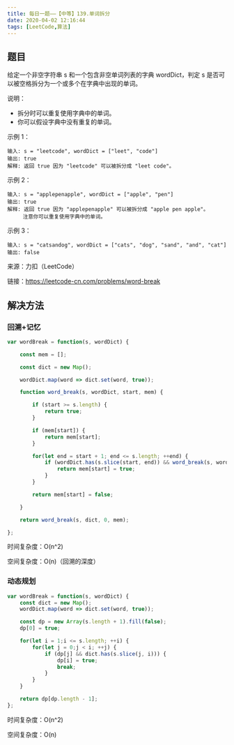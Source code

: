 ```yaml
---
title: 每日一题——【中等】139.单词拆分
date: 2020-04-02 12:16:44
tags: [LeetCode,算法]
---
```


## 题目
给定一个非空字符串 s 和一个包含非空单词列表的字典 wordDict，判定 s 是否可以被空格拆分为一个或多个在字典中出现的单词。

说明：

* 拆分时可以重复使用字典中的单词。
* 你可以假设字典中没有重复的单词。

示例 1：
```
输入: s = "leetcode", wordDict = ["leet", "code"]
输出: true
解释: 返回 true 因为 "leetcode" 可以被拆分成 "leet code"。
```

示例 2：
```
输入: s = "applepenapple", wordDict = ["apple", "pen"]
输出: true
解释: 返回 true 因为 "applepenapple" 可以被拆分成 "apple pen apple"。
     注意你可以重复使用字典中的单词。
```

示例 3：
```
输入: s = "catsandog", wordDict = ["cats", "dog", "sand", "and", "cat"]
输出: false
```

来源：力扣（LeetCode）

链接：https://leetcode-cn.com/problems/word-break

## 解决方法
### 回溯+记忆
```js
var wordBreak = function(s, wordDict) {

    const mem = [];

    const dict = new Map();

    wordDict.map(word => dict.set(word, true));

    function word_break(s, wordDict, start, mem) {

        if (start >= s.length) {
            return true;
        }

        if (mem[start]) {
            return mem[start];
        }

        for(let end = start + 1; end <= s.length; ++end) {
            if (wordDict.has(s.slice(start, end)) && word_break(s, wordDict, end, mem)) {
                return mem[start] = true;
            }
        }

        return mem[start] = false;

    }

    return word_break(s, dict, 0, mem);

};
```

时间复杂度：O(n^2)

空间复杂度：O(n)（回溯的深度）

### 动态规划
```js
var wordBreak = function(s, wordDict) {
    const dict = new Map();
    wordDict.map(word => dict.set(word, true));

    const dp = new Array(s.length + 1).fill(false);
    dp[0] = true;

    for(let i = 1;i <= s.length; ++i) {
        for(let j = 0;j < i; ++j) {
            if (dp[j] && dict.has(s.slice(j, i))) {
                dp[i] = true;
                break;
            }
        }
    }

    return dp[dp.length - 1];
};
```

时间复杂度：O(n^2)

空间复杂度：O(n)

